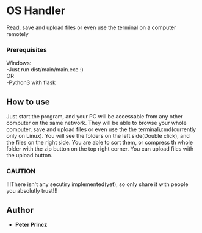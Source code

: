 # OS Handler

Read, save and upload files or even use the terminal on a computer remotely 

### Prerequisites
Windows:  
-Just run dist/main/main.exe :)  
OR  
-Python3 with flask  

## How to use

Just start the program, and your PC will be accessable from any other computer on the same network.
They will be able to browse your whole computer, save and upload files or even use the the terminal\cmd(currently only on Linux).
You will see the folders on the left side(Double click), and the files on the right side.
You are able to sort them, or compress th whole folder with the zip button on the top right corner.
You can upload files with the upload button.

### CAUTION

!!!There isn't any secutiry implemented(yet), so only share it with people you absolutly trust!!!


## Author

* **Peter Princz**
